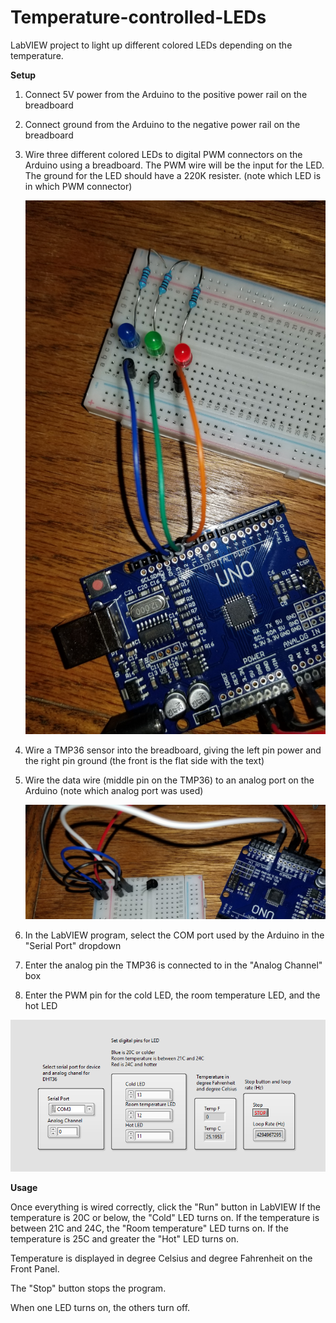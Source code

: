 # Temperature-controlled-LEDs
LabVIEW project to light up different colored LEDs depending on the temperature.

**Setup**
1. Connect 5V power from the Arduino to the positive power rail on the breadboard
2. Connect ground from the Arduino to the negative power rail on the breadboard
3. Wire three different colored LEDs to digital PWM connectors on the Arduino using a breadboard. The PWM wire will be the input for the LED. 
   The ground for the LED should have a 220K resister. (note which LED is in which PWM connector)
   
   ![Image of LED wiring](https://github.com/jfaulkner9292/Temperature-controlled-LEDs/blob/main/LED%20wiring.jpg?raw=true)
   
5. Wire a TMP36 sensor into the breadboard, giving the left pin power and the right pin ground (the front is the flat side with the text) 
6. Wire the data wire (middle pin on the TMP36) to an analog port on the Arduino (note which analog port was used)

   ![Image of TMP36 wiring](https://github.com/jfaulkner9292/Temperature-controlled-LEDs/blob/main/TMP36%20wiring.jpg?raw=true)

8. In the LabVIEW program, select the COM port used by the Arduino in the "Serial Port" dropdown
9. Enter the analog pin the TMP36 is connected to in the "Analog Channel" box
10. Enter the PWM pin for the cold LED, the room temperature LED, and the hot LED

   ![Image of TMP36 wiring](https://github.com/jfaulkner9292/Temperature-controlled-LEDs/blob/main/Temperature%20Controlled%20LEDs%20Front%20Panel.PNG?raw=true)

**Usage**

Once everything is wired correctly, click the "Run" button in LabVIEW
If the temperature is 20C or below, the "Cold" LED turns on. 
If the temperature is between 21C and 24C, the "Room temperature" LED turns on.
If the temperature is 25C and greater the "Hot" LED turns on.

Temperature is displayed in degree Celsius and degree Fahrenheit on the Front Panel.

The "Stop" button stops the program.

When one LED turns on, the others turn off.
